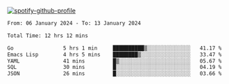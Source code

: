 [![spotify-github-profile](https://spotify-github-profile.vercel.app/api/view?uid=313pysyt3uxkjdidtiuvzf7nrnnu&cover_image=true&theme=natemoo-re&show_offline=false&background_color=121212&interchange=false&bar_color=53b14f&bar_color_cover=false)](https://spotify-github-profile.vercel.app/api/view?uid=313pysyt3uxkjdidtiuvzf7nrnnu&redirect=true)

<!--START_SECTION:waka-->

```txt
From: 06 January 2024 - To: 13 January 2024

Total Time: 12 hrs 12 mins

Go                5 hrs 1 min     ██████████▒░░░░░░░░░░░░░░   41.17 %
Emacs Lisp        4 hrs 5 mins    ████████▒░░░░░░░░░░░░░░░░   33.47 %
YAML              41 mins         █▒░░░░░░░░░░░░░░░░░░░░░░░   05.67 %
SQL               30 mins         █░░░░░░░░░░░░░░░░░░░░░░░░   04.19 %
JSON              26 mins         █░░░░░░░░░░░░░░░░░░░░░░░░   03.66 %
```

<!--END_SECTION:waka-->